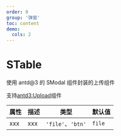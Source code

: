 ```yaml
---
order: 0
group: '弹窗'
toc: content
demo:
  cols: 2
---
```


# STable

使用 antd@3 的 SModal 组件封装的上传组件

支持[antd3:Upload](https://3x.ant.design/components/modal-cn/)组件

<code src='./example'></code>

| 属性 | 描述 | 类型              | 默认值 |
| ---- | ---- | ----------------- | ------ |
| xxx  | xxx  | `'file'`、`'btn'` | `file` |

<!-- <API></API> -->
